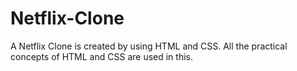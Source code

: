 # Netflix-Clone
A Netflix Clone is created by using HTML and CSS. All the practical concepts of HTML and CSS are used in this. 
